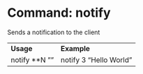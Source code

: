 # Command: notify
Sends a notification to the client
<table>
  <tr>
   <td><strong>Usage</strong>
   </td>
   <td><strong>Example</strong>
   </td>
  </tr>
  <tr>
   <td>notify **N ””
   </td>
   <td>notify 3 “Hello World”
   </td>
  </tr>
</table>

